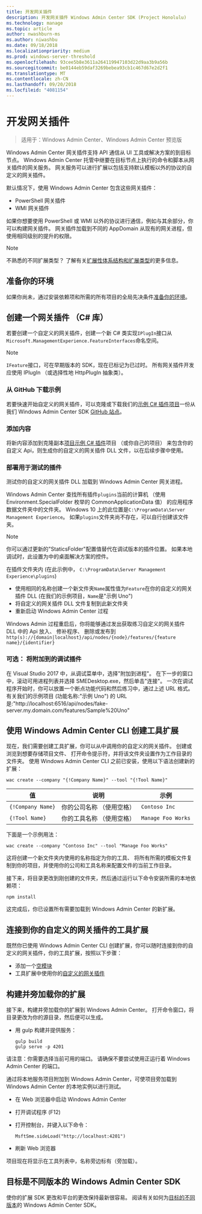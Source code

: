```yaml
---
title: 开发网关插件
description: 开发网关插件 Windows Admin Center SDK (Project Honolulu)
ms.technology: manage
ms.topic: article
author: nwashburn-ms
ms.author: niwashbu
ms.date: 09/18/2018
ms.localizationpriority: medium
ms.prod: windows-server-threshold
ms.openlocfilehash: 93cee5b8e3611a264119947103d22d9aa3b9a56b
ms.sourcegitcommit: be0144eb59daf3269bebea93cb1c467d67e2d2f1
ms.translationtype: MT
ms.contentlocale: zh-CN
ms.lasthandoff: 09/20/2018
ms.locfileid: "4081154"
---
```

# 开发网关插件

>适用于：Windows Admin Center、Windows Admin Center 预览版

Windows Admin Center 网关插件支持 API 通信从 UI 工具或解决方案的到目标节点。  Windows Admin Center 托管中继要在目标节点上执行的命令和脚本从网关插件的网关服务。 网关服务可以进行扩展以包括支持默认模板以外的协议的自定义的网关插件。

默认情况下，使用 Windows Admin Center 包含这些网关插件：

* PowerShell 网关插件
* WMI 网关插件

如果你想要使用 PowerShell 或 WMI 以外的协议进行通信，例如与其余部分，你可以构建网关插件。  网关插件加载到不同的 AppDomain 从现有的网关进程，但使用相同级别的提升的权限。

> [!NOTE]
> 不熟悉的不同扩展类型？ 了解有关[扩展性体系结构和扩展类型](understand-extensions.md)的更多信息。

## 准备你的环境

如果你尚未，通过安装依赖项和所需的所有项目的全局先决条件[准备你的环境](prepare-development-environment.md)。

## 创建一个网关插件 （C# 库）

若要创建一个自定义的网关插件，创建一个新 C# 类实现```IPlugIn```接口从```Microsoft.ManagementExperience.FeatureInterfaces```命名空间。  

> [!NOTE]
> ```IFeature```接口，可在早期版本的 SDK，现在已标记为已过时。  所有网关插件开发应使用 IPlugIn （或选择性地 HttpPlugIn 抽象类）。

### 从 GitHub 下载示例

若要快速开始自定义的网关插件，可以克隆或下载我们的[示例 C# 插件项目](https://github.com/Microsoft/windows-admin-center-sdk/tree/master/GatewayPluginExample/Plugin)一份从我们 Windows Admin Center SDK [GitHub 站点](https://aka.ms/wacsdk)。

### 添加内容

将新内容添加到克隆副本[项目示例 C# 插件](https://github.com/Microsoft/windows-admin-center-sdk/tree/master/GatewayPluginExample/Plugin)项目 （或你自己的项目） 来包含你的自定义 Api，则生成你的自定义的网关插件 DLL 文件，以在后续步骤中使用。

### 部署用于测试的插件

测试你的自定义的网关插件 DLL 加载到 Windows Admin Center 网关进程。

Windows Admin Center 查找所有插件```plugins```当前的计算机 （使用 Environment.SpecialFolder 枚举的 CommonApplicationData 值） 的应用程序数据文件夹中的文件夹。 Windows 10 上的此位置是```C:\ProgramData\Server Management Experience```。  如果```plugins```文件夹尚不存在，可以自行创建该文件夹。

> [!NOTE]
> 你可以通过更新的"StaticsFolder"配置值替代在调试版本的插件位置。 如果本地调试时，此设置为中的桌面解决方案的控件。 

在插件文件夹内 (在此示例中， ```C:\ProgramData\Server Management Experience\plugins```)

* 使用相同的名称创建一个新文件夹```Name```属性值为```Feature```在你的自定义的网关插件 DLL (在我们的示例项目，```Name```是"示例 Uno")
* 将自定义的网关插件 DLL 文件复制到此新文件夹
* 重新启动 Windows Admin Center 过程

Windows Admin 过程重启后，你将能够通过发出获取练习自定义的网关插件 DLL 中的 Api 放入、 修补程序、 删除或发布到 ```http(s)://{domain|localhost}/api/nodes/{node}/features/{feature name}/{identifier}```

### 可选： 将附加到的调试插件

在 Visual Studio 2017 中，从调试菜单中，选择"附加到进程"。 在下一步的窗口中，滚动可用进程列表并选择 SMEDesktop.exe，然后单击"连接"。 一次在调试程序开始时，你可以放置一个断点功能代码和然后练习中，通过上述 URL 格式。 有关我们的示例项目 (功能名称:"示例 Uno") 的 URL 是:"http://localhost:6516/api/nodes/fake-server.my.domain.com/features/Sample%20Uno"

## 使用 Windows Admin Center CLI 创建工具扩展 ##

现在，我们需要创建工具扩展，你可以从中调用你的自定义的网关插件。  创建或浏览到想要存储项目文件、 打开命令提示符，并将该文件夹设置作为工作目录的文件夹。  使用 Windows Admin Center CLI 之前已安装，使用以下语法创建新的扩展：

```
wac create --company "{!Company Name}" --tool "{!Tool Name}"
```

| 值 | 说明 | 示例 |
| ----- | ----------- | ------- |
| ```{!Company Name}``` | 你的公司名称 （使用空格） | ```Contoso Inc``` |
| ```{!Tool Name}``` | 你的工具名称 （使用空格） | ```Manage Foo Works``` |

下面是一个示例用法：

```
wac create --company "Contoso Inc" --tool "Manage Foo Works"
```

这将创建一个新文件夹内使用的名称指定为你的工具、 将所有所需的模板文件复制到你的项目，并使用你的公司和工具名称来配置文件的当前工作目录。  

接下来，将目录更改到刚创建的文件夹，然后通过运行以下命令安装所需的本地依赖项：

```
npm install
```

这完成后，你已设置所有需要加载到 Windows Admin Center 的新扩展。 

## 连接到你的自定义的网关插件的工具扩展

既然你已使用 Windows Admin Center CLI 创建扩展，你可以随时连接到你的自定义的网关插件，你的工具扩展，按照以下步骤：

- 添加一个[空模块](guides\add-module.md)
- 工具扩展中使用你的[自定义的网关插件](guides\use-custom-gateway-plugin.md)
 
## 构建并旁加载你的扩展

接下来，构建并旁加载你的扩展到 Windows Admin Center。  打开命令窗口，将目录更改为你的源目录，然后便可以生成。

* 用 gulp 构建并提供服务：

    ```
    gulp build
    gulp serve -p 4201
    ```

请注意：你需要选择当前可用的端口。 请确保不要尝试使用正运行着 Windows Admin Center 的端口。

通过将本地服务项目附加到 Windows Admin Center，可使项目旁加载到 Windows Admin Center 的本地实例以进行测试。

* 在 Web 浏览器中启动 Windows Admin Center
* 打开调试程序 (F12)
* 打开控制台，并键入以下命令：

    ```
    MsftSme.sideLoad("http://localhost:4201")
    ```

*   刷新 Web 浏览器

项目现在将显示在工具列表中，名称旁边标有（旁加载）。

## 目标是不同版本的 Windows Admin Center SDK

使你的扩展 SDK 更改和平台的更改保持最新很容易。  阅读有关如何为[目标的不同版本](target-sdk-version.md)的 Windows Admin Center SDK。